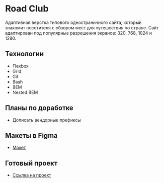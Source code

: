 # Road Club

Адаптивная верстка типового одностраничного сайта, который знакомит посетителя с обзором мест для путешествия по стране. Сайт адаптирован под популярные разрешения экранов:  320, 768, 1024 и 1280.

## Технологии

* Flexbox
* Grid
* Git
* Bash
* BEM
* Nested BEM

## Планы по доработке

* Дописать вендорные префиксы

## Макеты в Figma

* [Макет](https://www.figma.com/file/HbCAXibPl3cVKSIgANLoNc/Sprint-3-competitions-bikes.fig.?node-id=0%3A1&t=FJwCGXiqaFxCBm0L-0)

## Готовый проект
* [Ссылка на проект](https://artandreeva.github.io/RoadClub/)
